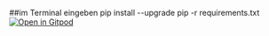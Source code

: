 ##im Terminal eingeben
pip install --upgrade pip -r requirements.txt
[![Open in Gitpod](https://gitpod.io/button/open-in-gitpod.svg)](https://gitpod.io/#https://github.com/dienudel/audi-hausarbeit)